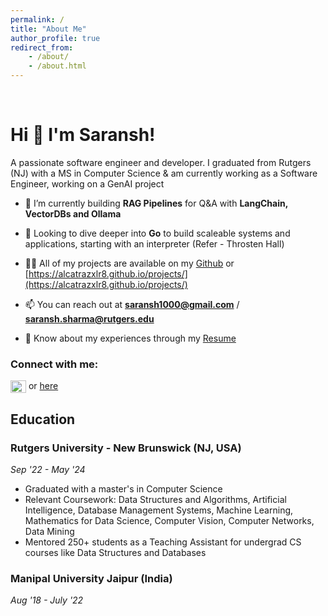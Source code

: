 ```yaml
---
permalink: /
title: "About Me"
author_profile: true
redirect_from:
    - /about/
    - /about.html
---
```


<br>

# Hi 👋 I'm Saransh!

A passionate software engineer and developer. I graduated from Rutgers (NJ) with a MS in Computer Science & am currently working as a Software Engineer, working on a GenAI project

-   🌱 I’m currently building **RAG Pipelines** for Q&A with **LangChain, VectorDBs and Ollama**

-   🔭 Looking to dive deeper into **Go** to build scaleable systems and applications, starting with an interpreter (Refer - Throsten Hall)

-   👨‍💻 All of my projects are available on my [Github](https://github.com/alcatrazxlr8) or [https://alcatrazxlr8.github.io/projects/](https://alcatrazxlr8.github.io/projects/)

-   📫 You can reach out at **[saransh1000@gmail.com](mailto:saransh1000@gmail.com)** / **[saransh.sharma@rutgers.edu](mailto:saransh.sharma@rutgers.edu)**

-   📄 Know about my experiences through my [Resume](https://alcatrazxlr8.github.io/resume)

<h3 align="left">Connect with me:</h3>
<p align="left">
<a href="https://linkedin.com/in/alcatrazxlr8" target="blank"><img align="center" src="https://raw.githubusercontent.com/rahuldkjain/github-profile-readme-generator/master/src/images/icons/Social/linked-in-alt.svg" alt="alcatrazxlr8" height="20" width="25" /></a> or <a href="https://alcatrazxlr8.github.io/contact/">here</a>
</p>

## Education

### Rutgers University - New Brunswick (NJ, USA)

_Sep '22 - May '24_

-   Graduated with a master's in Computer Science
-   Relevant Coursework: Data Structures and Algorithms, Artificial Intelligence, Database Management Systems, Machine Learning, Mathematics for
    Data Science, Computer Vision, Computer Networks, Data Mining
-   Mentored 250+ students as a Teaching Assistant for undergrad CS courses like Data Structures and Databases

### Manipal University Jaipur (India)

_Aug '18 - July '22_

<!-- - Graduated with a bachelor's in Computer Science & Engineering -->
